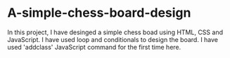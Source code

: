 # A-simple-chess-board-design

In this project, I have desinged a simple chess boad using HTML, CSS and JavaScript. I have used loop and conditionals to design the board. I have used 'addclass' JavaScript command for the first time here. 
